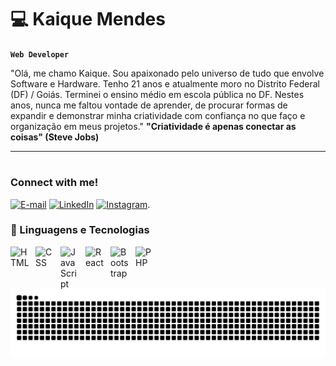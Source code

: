 # 💻 Kaique Mendes

**`Web Developer`**

"Olá, me chamo Kaique. Sou apaixonado pelo universo de tudo que envolve Software e Hardware. Tenho 21 anos e atualmente moro no Distrito Federal (DF) / Goiás. Terminei o ensino médio em escola pública no DF. Nestes anos, nunca me faltou vontade de aprender, de procurar formas de expandir e demonstrar minha criatividade com confiança no que faço e organização em meus projetos."
**"Criatividade é apenas conectar as coisas" (Steve Jobs)**



---
#

<h3 align="left">Connect with me!</h3>

[![E-mail](https://img.shields.io/badge/-Email-000?style=for-the-badge&logo=microsoft-outlook&logoColor=FF00F6&color:FFF)](mailto:calixto.3613@gmail.com)
[![LinkedIn](https://img.shields.io/badge/-LinkedIn-000?style=for-the-badge&logo=linkedin&logoColor=FF00F6&color:FFF)](#)
[![Instagram](https://img.shields.io/badge/-Instagram-000?style=for-the-badge&logo=instagram&logoColor=FF00F6&color:FFF)](https://www.instagram.com/kkmendezz/).


### 🤖 Linguagens e Tecnologias

<img 
    align="left" 
    alt="HTML"
    title="HTML" 
    width="30px" 
    style="padding-right: 10px;" 
    src="https://cdn.jsdelivr.net/gh/devicons/devicon@latest/icons/html5/html5-original.svg" 
/>
<img 
    align="left" 
    alt="CSS" 
    title="CSS"
    width="30px" 
    style="padding-right: 10px;" 
    src="https://cdn.jsdelivr.net/gh/devicons/devicon@latest/icons/css3/css3-original.svg" 
/>
<img 
    align="left" 
    alt="JavaScript" 
    title="JavaScript"
    width="30px" 
    style="padding-right: 10px;" 
    src="https://cdn.jsdelivr.net/gh/devicons/devicon@latest/icons/javascript/javascript-original.svg" 
/>

<img 
    align="left" 
    alt="React"
    title="React" 
    width="30px" 
    style="padding-right: 10px;" 
    src="https://cdn.jsdelivr.net/gh/devicons/devicon@latest/icons/react/react-original.svg" 
/>

<img 
    align="left" 
    alt="Bootstrap"
    title="Bootstrap" 
    width="30px" 
    style="padding-right: 10px;" 
    src="https://cdn.jsdelivr.net/gh/devicons/devicon@latest/icons/bootstrap/bootstrap-original.svg" 
/>


<img 
    align="left" 
    alt="PHP" 
    title="PHP"
    width="30px" 
    style="padding-right: 10px;" 
    src="https://cdn.jsdelivr.net/gh/devicons/devicon@latest/icons/php/php-original.svg" 
/>


<br/>

<picture align="center">
  <source media="(prefers-color-scheme: dark)" srcset="https://raw.githubusercontent.com/kaique0s/kaique0s/output/github-contribution-grid-snake-dark.svg">
  <source media="(prefers-color-scheme: light)" srcset="https://raw.githubusercontent.com/kaique0s/kaique0s/output/github-contribution-grid-snake-dark.svg">
  <img align="center" alt="github contribution grid snake animation" src="https://raw.githubusercontent.com/kaique0s/kaique0s/output/github-contribution-grid-snake.svg">
</picture>



